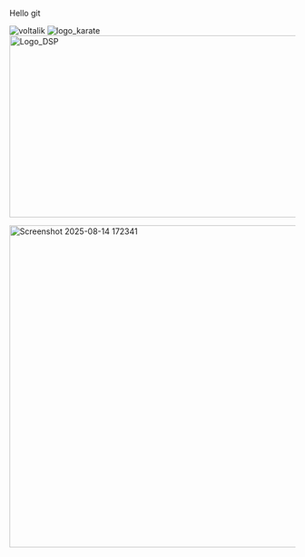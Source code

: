 Hello git

![voltalik](https://github.com/user-attachments/assets/2c3734de-ea93-4ebc-bee7-cd7afb1359e5)
![logo_karate](https://github.com/user-attachments/assets/e44544e3-45d1-4c2f-b4cd-a51b55eb5e0b)
<img width="797" height="321" alt="Logo_DSP" src="https://github.com/user-attachments/assets/976520fa-c7d3-463b-965b-683b818f49fc" />

<img width="575" height="568" alt="Screenshot 2025-08-14 172341" src="https://github.com/user-attachments/assets/6c6dab89-7770-4f30-9b68-0c17ba91144a" />
